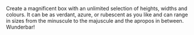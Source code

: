 Create a magnificent box with an unlimited selection of heights, widths and colours. It can be as verdant, azure, or rubescent as you like and can range in sizes from the minuscule to the majuscule and the apropos in between. Wunderbar!